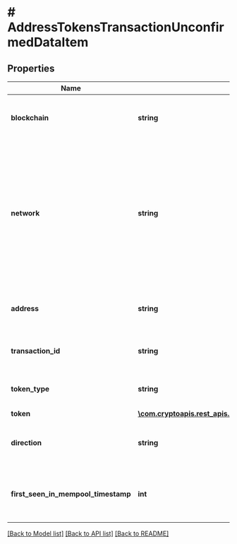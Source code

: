 # # AddressTokensTransactionUnconfirmedDataItem

## Properties

Name | Type | Description | Notes
------------ | ------------- | ------------- | -------------
**blockchain** | **string** | Represents the specific blockchain protocol name, e.g. Ethereum, Bitcoin, etc. |
**network** | **string** | Represents the name of the blockchain network used; blockchain networks are usually identical as technology and software, but they differ in data, e.g. - \&quot;mainnet\&quot; is the live network with actual data while networks like \&quot;testnet\&quot;, \&quot;ropsten\&quot;, \&quot;rinkeby\&quot; are test networks. |
**address** | **string** | Defines the specific address to which the token transaction has been sent and is pending confirmation. |
**transaction_id** | **string** | Defines the unique ID of the specific transaction, i.e. its identification number. |
**token_type** | **string** | Defines the type of token sent with the transaction, e.g. ERC 20. |
**token** | [**\com.cryptoapis.rest_apis.sdk\Model\AddressTokensTransactionUnconfirmedToken**](AddressTokensTransactionUnconfirmedToken.md) |  |
**direction** | **string** | Defines whether the transaction is \&quot;incoming\&quot; or \&quot;outgoing\&quot;. |
**first_seen_in_mempool_timestamp** | **int** | Defines the exact time the transaction has been first accepted into the mempool to await confirmation as timestamp. |

[[Back to Model list]](../../README.md#models) [[Back to API list]](../../README.md#endpoints) [[Back to README]](../../README.md)

